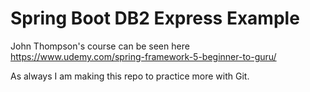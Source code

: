 # Spring Boot DB2 Express Example

John Thompson's course can be seen here https://www.udemy.com/spring-framework-5-beginner-to-guru/

As always I am making this repo to practice more with Git.